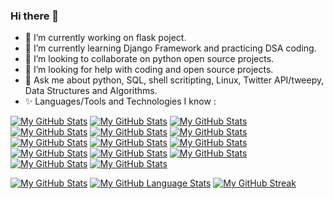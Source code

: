 ### Hi there 👋

- 🔭 I’m currently working on flask poject.
- 🌱 I’m currently learning Django Framework and practicing DSA coding.
- 👯 I’m looking to collaborate on python open source projects.
- 🤔 I’m looking for help with coding and open source projects.
- 💬 Ask me about python, SQL, shell scritipting, Linux, Twitter API/tweepy, Data Structures and Algorithms.
- ✨ Languages/Tools and Technologies I know :
 
[![My GitHub Stats](https://img.shields.io/badge/Visual_Studio_Code-0078D4?style=for-the-badge&logo=visual%20studio%20code&logoColor=white)]()
[![My GitHub Stats](https://img.shields.io/badge/VIM-%2311AB00.svg?&style=for-the-badge&logo=vim&logoColor=white)]()
[![My GitHub Stats](https://img.shields.io/badge/Python-FFD43B?style=for-the-badge&logo=python&logoColor=blue)]()
[![My GitHub Stats](https://img.shields.io/badge/HTML5-E34F26?style=for-the-badge&logo=html5&logoColor=white)]()
[![My GitHub Stats](https://img.shields.io/badge/C-00599C?style=for-the-badge&logo=c&logoColor=white)]()
[![My GitHub Stats](	https://img.shields.io/badge/C%2B%2B-00599C?style=for-the-badge&logo=c%2B%2B&logoColor=white)]()
[![My GitHub Stats](https://img.shields.io/badge/Java-ED8B00?style=for-the-badge&logo=java&logoColor=white)]()
[![My GitHub Stats](	https://img.shields.io/badge/Amazon_AWS-FF9900?style=for-the-badge&logo=amazonaws&logoColor=white)]()
[![My GitHub Stats](https://img.shields.io/badge/Oracle-F80000?style=for-the-badge&logo=Oracle&logoColor=white)]()
[![My GitHub Stats](https://img.shields.io/badge/SQLite-07405E?style=for-the-badge&logo=sqlite&logoColor=white)]()
[![My GitHub Stats](https://img.shields.io/badge/Amazon%20DynamoDB-4053D6?style=for-the-badge&logo=Amazon%20DynamoDB&logoColor=white)]()
[![My GitHub Stats](https://img.shields.io/badge/Flask-000000?style=for-the-badge&logo=flask&logoColor=white)]()
[![My GitHub Stats](https://img.shields.io/badge/Jupyter-F37626.svg?&style=for-the-badge&logo=Jupyter&logoColor=white)]()
[![My GitHub Stats](https://img.shields.io/badge/conda-342B029.svg?&style=for-the-badge&logo=anaconda&logoColor=white)]()





 
<!--
**piyushrj100/piyushrj100** is a ✨ _special_ ✨ repository because its `README.md` (this file) appears on your GitHub profile.

Here are some ideas to get you started:

- 🔭 I’m currently working on flask poject
- 🌱 I’m currently learning Django Framework
- 👯 I’m looking to collaborate on python open source projects
- 🤔 I’m looking for help with 
- 💬 Ask me about python, SQL, shell scritipting,Twitter APi/tweepy, Data Structures and Algorithm
- 📫 How to reach me: 
- 😄 Pronouns: ...
- ⚡ Fun fact: ...

-[![My GitHub Stats](https://github-readme-stats.vercel.app/api/?username=piyushrj100&count_private=true&theme=tokyonight&showicons=true)]()
-[![My GitHub Language Stats](https://github-readme-stats.vercel.app/api/top-langs/?username=piyushrj100&langs_count=5&theme=tokyonight)]()
-->

[![My GitHub Stats](https://github-readme-stats.vercel.app/api/?username=piyushrj100&count_private=true&show_icons=true&count_private=true)]()
[![My GitHub Language Stats](https://github-readme-stats.vercel.app/api/top-langs/?username=piyushrj100&langs_count=5&count_private=true)]()
[![My GitHub Streak](https://github-readme-streak-stats.herokuapp.com/?user=piyushrj100&count_private=true)](https://git.io/streak-stats)



